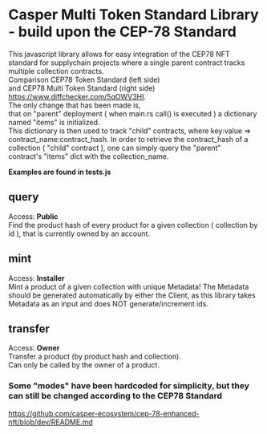 # Casper Multi Token Standard Library - build upon the CEP-78 Standard

This javascript library allows for easy integration of the CEP78 NFT standard for supplychain projects where a single parent contract tracks multiple collection contracts. \
Comparison CEP78 Token Standard (left side) \
and CEP78 Multi Token Standard (right side) https://www.diffchecker.com/5qOWV3HI. \
The only change that has been made is, \
that on "parent" deployment ( when main.rs call() is executed ) a dictionary named "items" is initialized. \
This dictionary is then used to track "child" contracts, where key:value => contract_name:contract_hash.
In order to retrieve the contract_hash of a collection ( "child" contract ), one can simply query the "parent" \
contract's "items" dict with the collection_name.

**Examples are found in tests.js**

## query
Access: **Public** \
Find the product hash of every product for a given collection ( collection by id ), that is currently owned by an account.
## mint
Access: **Installer** \
Mint a product of a given collection with unique Metadata! The Metadata should be generated automatically by either the Client, as this library takes Metadata as an input and does NOT generate/increment ids.
## transfer
Access: **Owner** \
Transfer a product (by product hash and collection). \
Can only be called by the owner of a product.
### Some "modes" have been hardcoded for simplicity, but they can still be changed according to the CEP78 Standard
https://github.com/casper-ecosystem/cep-78-enhanced-nft/blob/dev/README.md
